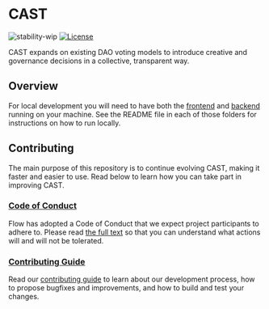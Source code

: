 # CAST

![stability-wip](https://img.shields.io/badge/stability-work_in_progress-lightgrey.svg)
[![License](https://img.shields.io/badge/License-Apache%202.0-blue.svg)](https://opensource.org/licenses/Apache-2.0)

CAST expands on existing DAO voting models to introduce creative and governance decisions in a collective, transparent way.

## Overview
For local development you will need to have both the [frontend](https://github.com/DapperCollectives/CAST/tree/main/frontend) and [backend](https://github.com/DapperCollectives/CAST/tree/main/backend) running on your machine. See the README file in each of those folders for instructions on how to run locally.


## Contributing
The main purpose of this repository is to continue evolving CAST, making it faster and easier to use. Read below to learn how you can take part in improving CAST.

### [Code of Conduct](https://github.com/DapperCollectives/CAST/blob/main/CODE_OF_CONDUCT.md)
Flow has adopted a Code of Conduct that we expect project participants to adhere to. Please read [the full text](https://github.com/DapperCollectives/CAST/blob/main/CODE_OF_CONDUCT.md) so that you can understand what actions will and will not be tolerated.

### [Contributing Guide](https://github.com/DapperCollectives/CAST/blob/main/CONTRIBUTING.md)
Read our [contributing guide](https://github.com/DapperCollectives/CAST/blob/main/CONTRIBUTING.md) to learn about our development process, how to propose bugfixes and improvements, and how to build and test your changes.
